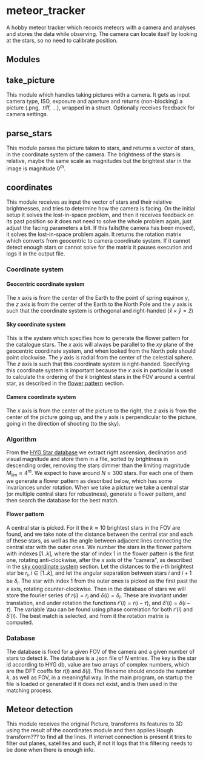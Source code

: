 # meteor_tracker

A hobby meteor tracker which records meteors with a camera and analyses and stores the data while observing. The camera can locate itself by looking at the stars, so no need to calibrate position.

## Modules

## take_picture

This module which handles taking pictures with a camera. It gets as input camera type, ISO, exposure and aperture and returns (non-blocking) a picture (.png, .tiff, ...), wrapped in a struct. Optionally receives feedback for camera settings.

## parse_stars

This module parses the picture taken to stars, and returns a vector of stars, in the coordinate system of the camera. The brightness of the stars is relative, maybe the same scale as magnitudes but the brightest star in the image is magnitude $0^m$.

## coordinates

This module receives as input the vector of stars and their relative brightnesses, and tries to determine how the camera is facing. On the initial setup it solves the lost-in-space problem, and then it receives feedback on its past position so it does not need to solve the whole problem again, just adjust the facing parameters a bit. If this fails(the camera has been moved), it solves the lost-in-space problem again. It returns the rotation matrix which converts from geocentric to camera coordinate system. If it cannot detect enough stars or cannot solve for the matrix it pauses execution and logs it in the output file. 

### Coordinate system

#### Geocentric coordinate system

The $x$ axis is from the center of the Earth to the point of spring equinox $\gamma$, the $z$ axis is from the center of the Earth to the North Pole and the $y$ axis is such that the coordinate system is orthogonal and right-handed $(\hat{x} \times \hat{y} = \hat{z})$

#### Sky coordinate system

This is the system which specifies how to generate the flower pattern for the catalogue stars. The $x$ axis will always be parallel to the $xy$ plane of the geocentric coordinate system, and when looked from the North pole should point clockwise. The $y$ axis is radial from the center of the celestial sphere. The $z$ axis is such that this coordinate system is right-handed. Specifying this coordinate system is important because the $x$ axis in particular is used to calculate the ordering of the $k$ brightest stars in the FOV around a central star, as described in the [flower pattern](#flower-pattern) section.


#### Camera coordinate system 

The $x$ axis is from the center of the picture to the right, the $z$ axis is from the center of the picture going up, and the $y$ axis is perpendicular to the picture, going in the direction of shooting (to the sky).

### Algorithm 

From the [HYG Star database](https://github.com/astronexus/HYG-Database) we extract right ascension, declination and visual magnitude and store them in a file, sorted by brightness in descending order, removing the stars dimmer than the limiting magnitude $M_{lim} \approx 4^{m}$. We expect to have around $N \approx 300$ stars. For each one of them we generate a flower pattern as described below, which has some invariances under rotation. When we take a picture we take a central star (or multiple central stars for robustness), generate a flower pattern, and then search the database for the best match.

#### Flower pattern

A central star is picked. For it the $k \approx 10$ brightest stars in the FOV are found, and we take note of the distance between the central star and each of these stars, as well as the angle between adjacent lines connecting the central star with the outer ones. We number the stars in the flower pattern with indexes $[1..k]$, where the star of index $1$ in the flower pattern is the first one, rotating anti-clockwise, after the $x$ axis of the "camera", as described in the [sky coordinate system](#sky-coordinate-system) section. Let the distances to the $i$-th brightest star be $r_i, i \in [1..k]$, and let the angular separation between stars $i$ and $i+1$ be $\delta_i$. The star with index $1$ from the outer ones is picked as the first past the $x$ axis, rotating counter-clockwise. Then in the database of stars we will store the fourier series of $r(i) = r_i$ and $\delta(i) = \delta_i$. These are invariant under translation, and under rotation the functions $r'(i) = r(i - \tau)$, and $\delta'(i) = \delta(i - \tau)$. The variable \tau can be found using phase correlation for both $r'(i)$ and $\delta'(i)$. The best match is selected, and from it the rotation matrix is computed. 

### Database

The database is fixed for a given FOV of the camera and a given number of stars to detect $k$. The database is a .json file of $N$ entries. The key is the star id according to HYG db, value are two arrays of complex numbers, which are the DFT coeffs for $r(i)$ and $\delta(i)$. The filename should encode the number $k$, as well as FOV, in a meaningful way. In the main program, on startup the file is loaded or generated if it does not exist, and is then used in the matching process. 

## Meteor detection

This module receives the original Picture, transforms its features to 3D using the result of the coordinates module and then applies Hough transform??? to find all the lines. If internet connection is present it tries to filter out planes, satellites and such, if not it logs that this filtering needs to be done when there is enough info.
